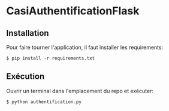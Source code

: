 # CasiAuthentificationFlask

## Installation
Pour faire tourner l'application, il faut installer les requirements:

    $ pip install -r requirements.txt

## Exécution
Ouvrir un terminal dans l'emplacement du repo et exécuter:

    $ python authentification.py
